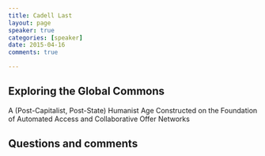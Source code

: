 ```yaml
---
title: Cadell Last
layout: page
speaker: true
categories: [speaker]
date: 2015-04-16
comments: true

---
```


## Exploring the Global Commons 

A (Post-Capitalist, Post-State) Humanist Age Constructed on the Foundation of Automated Access and Collaborative Offer Networks


## Questions and comments
